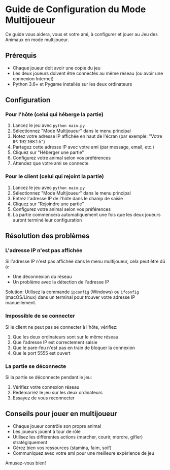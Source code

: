# Guide de Configuration du Mode Multijoueur

Ce guide vous aidera, vous et votre ami, à configurer et jouer au Jeu des Animaux en mode multijoueur.

## Prérequis

- Chaque joueur doit avoir une copie du jeu
- Les deux joueurs doivent être connectés au même réseau (ou avoir une connexion Internet)
- Python 3.6+ et Pygame installés sur les deux ordinateurs

## Configuration

### Pour l'hôte (celui qui héberge la partie)

1. Lancez le jeu avec `python main.py`
2. Sélectionnez "Mode Multijoueur" dans le menu principal
3. Notez votre adresse IP affichée en haut de l'écran (par exemple: "Votre IP: 192.168.1.5")
4. Partagez cette adresse IP avec votre ami (par message, email, etc.)
5. Cliquez sur "Héberger une partie"
6. Configurez votre animal selon vos préférences
7. Attendez que votre ami se connecte

### Pour le client (celui qui rejoint la partie)

1. Lancez le jeu avec `python main.py`
2. Sélectionnez "Mode Multijoueur" dans le menu principal
3. Entrez l'adresse IP de l'hôte dans le champ de saisie
4. Cliquez sur "Rejoindre une partie"
5. Configurez votre animal selon vos préférences
6. La partie commencera automatiquement une fois que les deux joueurs auront terminé leur configuration

## Résolution des problèmes

### L'adresse IP n'est pas affichée

Si l'adresse IP n'est pas affichée dans le menu multijoueur, cela peut être dû à:
- Une déconnexion du réseau
- Un problème avec la détection de l'adresse IP

Solution: Utilisez la commande `ipconfig` (Windows) ou `ifconfig` (macOS/Linux) dans un terminal pour trouver votre adresse IP manuellement.

### Impossible de se connecter

Si le client ne peut pas se connecter à l'hôte, vérifiez:
1. Que les deux ordinateurs sont sur le même réseau
2. Que l'adresse IP est correctement saisie
3. Que le pare-feu n'est pas en train de bloquer la connexion
4. Que le port 5555 est ouvert

### La partie se déconnecte

Si la partie se déconnecte pendant le jeu:
1. Vérifiez votre connexion réseau
2. Redémarrez le jeu sur les deux ordinateurs
3. Essayez de vous reconnecter

## Conseils pour jouer en multijoueur

- Chaque joueur contrôle son propre animal
- Les joueurs jouent à tour de rôle
- Utilisez les différentes actions (marcher, courir, mordre, gifler) stratégiquement
- Gérez bien vos ressources (stamina, faim, soif)
- Communiquez avec votre ami pour une meilleure expérience de jeu

Amusez-vous bien! 